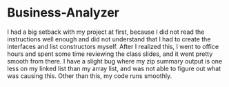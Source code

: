 # Business-Analyzer
I had a big setback with my project at first, because I did not read the instructions well enough
and did not understand that I had to create the interfaces and list constructors myself. After I realized this,
I went to office hours and spent some time reviewing the class slides, and it went pretty smooth from there.
I have a slight bug where my zip summary output is one less on my linked list than my array list, and was not
able to figure out what was causing this. Other than this, my code runs smoothly.